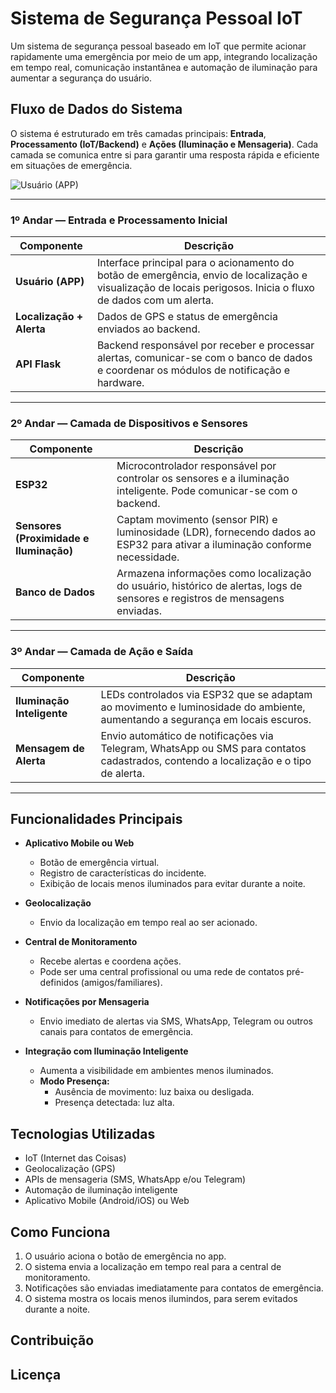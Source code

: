 # Sistema de Segurança Pessoal IoT

Um sistema de segurança pessoal baseado em IoT que permite acionar rapidamente uma emergência por meio de um app, integrando localização em tempo real, comunicação instantânea e automação de iluminação para aumentar a segurança do usuário.


## Fluxo de Dados do Sistema

O sistema é estruturado em três camadas principais: **Entrada**, **Processamento (IoT/Backend)** e **Ações (Iluminação e Mensageria)**. Cada camada se comunica entre si para garantir uma resposta rápida e eficiente em situações de emergência.

![Usuário (APP)](https://github.com/user-attachments/assets/c448b35b-93d1-45ad-b858-f2ec3283bf6c)

---

### 1º Andar — Entrada e Processamento Inicial

| Componente         | Descrição |
|--------------------|-----------|
| **Usuário (APP)**  | Interface principal para o acionamento do botão de emergência, envio de localização e visualização de locais perigosos. Inicia o fluxo de dados com um alerta. |
| **Localização + Alerta** | Dados de GPS e status de emergência enviados ao backend. |
| **API Flask**      | Backend responsável por receber e processar alertas, comunicar-se com o banco de dados e coordenar os módulos de notificação e hardware. |

---

### 2º Andar — Camada de Dispositivos e Sensores

| Componente       | Descrição |
|------------------|-----------|
| **ESP32**        | Microcontrolador responsável por controlar os sensores e a iluminação inteligente. Pode comunicar-se com o backend. |
| **Sensores (Proximidade e Iluminação)** | Captam movimento (sensor PIR) e luminosidade (LDR), fornecendo dados ao ESP32 para ativar a iluminação conforme necessidade. |
| **Banco de Dados** | Armazena informações como localização do usuário, histórico de alertas, logs de sensores e registros de mensagens enviadas. |

---

### 3º Andar — Camada de Ação e Saída

| Componente                 | Descrição |
|----------------------------|-----------|
| **Iluminação Inteligente** | LEDs controlados via ESP32 que se adaptam ao movimento e luminosidade do ambiente, aumentando a segurança em locais escuros. |
| **Mensagem de Alerta**     | Envio automático de notificações via Telegram, WhatsApp ou SMS para contatos cadastrados, contendo a localização e o tipo de alerta. |

---

## Funcionalidades Principais

- **Aplicativo Mobile ou Web**
    - Botão de emergência virtual.
    - Registro de características do incidente.
    - Exibição de locais menos iluminados para evitar durante a noite.

- **Geolocalização**
    - Envio da localização em tempo real ao ser acionado.

- **Central de Monitoramento**
    - Recebe alertas e coordena ações.
    - Pode ser uma central profissional ou uma rede de contatos pré-definidos (amigos/familiares).

- **Notificações por Mensageria**
    - Envio imediato de alertas via SMS, WhatsApp, Telegram ou outros canais para contatos de emergência.

- **Integração com Iluminação Inteligente**
    - Aumenta a visibilidade em ambientes menos iluminados.
    - **Modo Presença:**
        - Ausência de movimento: luz baixa ou desligada.
        - Presença detectada: luz alta.

## Tecnologias Utilizadas

- IoT (Internet das Coisas)
- Geolocalização (GPS)
- APIs de mensageria (SMS, WhatsApp e/ou Telegram)
- Automação de iluminação inteligente
- Aplicativo Mobile (Android/iOS) ou Web

## Como Funciona

1. O usuário aciona o botão de emergência no app.
2. O sistema envia a localização em tempo real para a central de monitoramento.
3. Notificações são enviadas imediatamente para contatos de emergência.
4. O sistema mostra os locais menos ilumindos, para serem evitados durante a noite.

## Contribuição



## Licença

